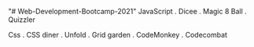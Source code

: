 "# Web-Development-Bootcamp-2021" 
JavaScript
. Dicee
. Magic 8 Ball
. Quizzler

Css
. CSS diner
. Unfold
. Grid garden
. CodeMonkey
. Codecombat
